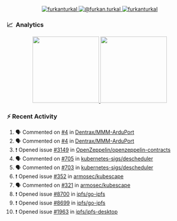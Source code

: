 <p align="center">
  <a href="https://linkedin.com/in/furkanturkal" target="blank">
    <img src="https://img.shields.io/badge/linkedin-%230077B5.svg?&style=for-the-badge&logo=linkedin&logoColor=white" alt="furkanturkal" />
  </a>
  <a href="https://medium.com/@furkan.turkal" target="blank">
    <img src="https://img.shields.io/badge/medium-%2312100E.svg?&style=for-the-badge&logo=medium&logoColor=white" alt="@furkan.turkal" />
  </a>
  <a href="https://twitter.com/furkanturkaI" target="blank">
    <img src="https://img.shields.io/badge/Twitter-1DA1F2?style=for-the-badge&logo=twitter&logoColor=white" alt="furkanturkaI" />
  </a>
</p>

### 📈 &nbsp;Analytics

<p align="center">
  <a href="https://coderstats.net/github/#Dentrax">
    <img height="180em" src="https://github-readme-stats-eight-theta.vercel.app/api?username=Dentrax&show_icons=true&theme=algolia&include_all_commits=true&count_private=true&line_height=26"/>
    <img height="180em" src="https://github-readme-stats-eight-theta.vercel.app/api/top-langs/?username=Dentrax&layout=compact&langs_count=8&theme=algolia&line_height=26"/>
  </a>
</p>

### :zap: Recent Activity

<!--START_SECTION:activity-->
1. 🗣 Commented on [#4](https://github.com/Dentrax/MMM-ArduPort/issues/4) in [Dentrax/MMM-ArduPort](https://github.com/Dentrax/MMM-ArduPort)
2. 🗣 Commented on [#4](https://github.com/Dentrax/MMM-ArduPort/issues/4) in [Dentrax/MMM-ArduPort](https://github.com/Dentrax/MMM-ArduPort)
3. ❗️ Opened issue [#3149](https://github.com/OpenZeppelin/openzeppelin-contracts/issues/3149) in [OpenZeppelin/openzeppelin-contracts](https://github.com/OpenZeppelin/openzeppelin-contracts)
4. 🗣 Commented on [#705](https://github.com/kubernetes-sigs/descheduler/issues/705) in [kubernetes-sigs/descheduler](https://github.com/kubernetes-sigs/descheduler)
5. 🗣 Commented on [#703](https://github.com/kubernetes-sigs/descheduler/issues/703) in [kubernetes-sigs/descheduler](https://github.com/kubernetes-sigs/descheduler)
6. ❗️ Opened issue [#352](https://github.com/armosec/kubescape/issues/352) in [armosec/kubescape](https://github.com/armosec/kubescape)
7. 🗣 Commented on [#321](https://github.com/armosec/kubescape/issues/321) in [armosec/kubescape](https://github.com/armosec/kubescape)
8. ❗️ Opened issue [#8700](https://github.com/ipfs/go-ipfs/issues/8700) in [ipfs/go-ipfs](https://github.com/ipfs/go-ipfs)
9. ❗️ Opened issue [#8699](https://github.com/ipfs/go-ipfs/issues/8699) in [ipfs/go-ipfs](https://github.com/ipfs/go-ipfs)
10. ❗️ Opened issue [#1963](https://github.com/ipfs/ipfs-desktop/issues/1963) in [ipfs/ipfs-desktop](https://github.com/ipfs/ipfs-desktop)
<!--END_SECTION:activity-->
